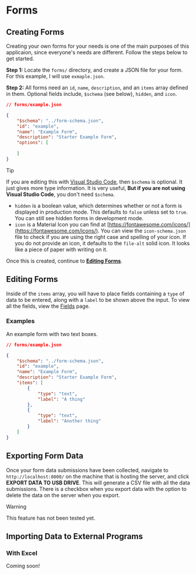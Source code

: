 # Forms
## Creating Forms
Creating your own forms for your needs is one of the main purposes of this applicaion, since everyone's needs are different. Follow the steps below to get started.

**Step 1:** Locate the `forms/` directory, and create a JSON file for your form. For this example, I will use `exmaple.json`.

**Step 2:** All forms need an `id`, `name`, `description`, and an `items` array defined in them. Optional fields include, `$schema` (see below), `hidden`, and `icon`.

```json
// forms/example.json

{
    "$schema": "../form-schema.json",
    "id": "example",
    "name": "Example Form",
    "description": "Starter Example Form",
    "options": [
        
    ]
}
```

> [!TIP]
> If you are editing this with [Visual Studio Code](https://code.visualstudio.com/), then `$schema` is optional. It just gives more type information. It is very useful, **But if you are not using Visual Studio Code**, you don't need `$schema`.

- `hidden` is a boolean value, which determines whether or not a form is displayed in production mode. This defaults to `false` unless set to `true`. You can still see hidden forms in development mode.
- `icon` is a Material Icon you can find at [https://fontawesome.com/icons/](https://fontawesome.com/icons/). You can view the `icon-schema.json` file to check if you are using the right case and spelling of your icon. If you do not provide an icon, it defaults to the `file-alt` solid icon. It looks like a piece of paper with writing on it.

Once this is created, continue to [**Editing Forms**](#Editing-Forms).

## Editing Forms
Inside of the `items` array, you will have to place fields containing a `type` of data to be entered, along with a `label` to be shown above the input. To view all the fields, view the [Fields](fields/) page.

### Examples
An example form with two text boxes.
```json
// forms/example.json

{
    "$schema": "../form-schema.json",
    "id": "example",
    "name": "Example Form",
    "description": "Starter Example Form",
    "items": [
        {
            "type": "text",
            "label": "A thing"
        },
        {
            "type": "text",
            "label": "Another thing"
        }
    ]
}
```

## Exporting Form Data
Once your form data submissions have been collected, navigate to `http://localhost:8000/` on the machine that is hosting the server, and click **EXPORT DATA TO USB DRIVE**. This will generate a CSV file with all the data submissions. There is a checkbox when you export data with the option to delete the data on the server when you export. 

> [!WARNING]
> This feature has not been tested yet.

## Importing Data to External Programs
### With Excel
Coming soon!
